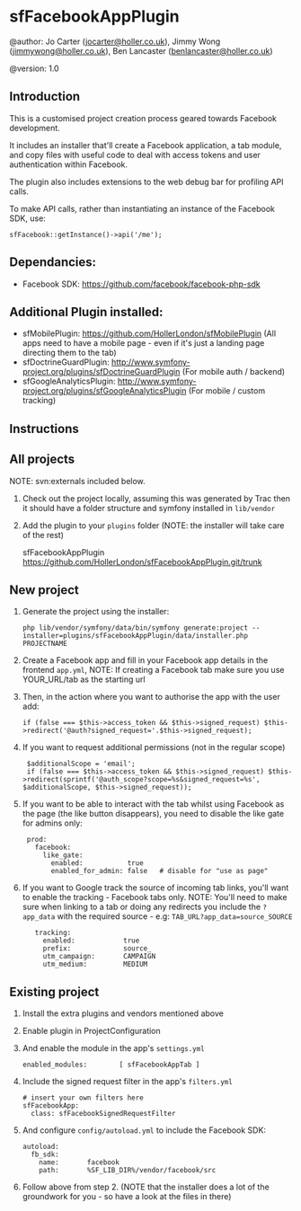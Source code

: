 sfFacebookAppPlugin
=========================

@author:    Jo Carter (<jocarter@holler.co.uk>), Jimmy Wong (<jimmywong@holler.co.uk>), Ben Lancaster (<benlancaster@holler.co.uk>)

@version:   1.0


Introduction
------------

This is a customised project creation process geared towards Facebook development.

It includes an installer that'll create a Facebook application, a tab module, and copy files with useful code to deal with access tokens and user authentication within Facebook.

The plugin also includes extensions to the web debug bar for profiling API calls.

To make API calls, rather than instantiating an instance of the Facebook SDK, use:

    sfFacebook::getInstance()->api('/me');


Dependancies:
-------------

 * Facebook SDK: https://github.com/facebook/facebook-php-sdk
 
Additional Plugin installed:
----------------------------

 * sfMobilePlugin: https://github.com/HollerLondon/sfMobilePlugin (All apps need to have a mobile page - even if it's just a landing page directing them to the tab)
 * sfDoctrineGuardPlugin: http://www.symfony-project.org/plugins/sfDoctrineGuardPlugin (For mobile auth / backend)
 * sfGoogleAnalyticsPlugin: http://www.symfony-project.org/plugins/sfGoogleAnalyticsPlugin (For mobile / custom tracking)

Instructions
------------

## All projects 

NOTE: svn:externals included below.
    
 1. Check out the project locally, assuming this was generated by Trac then it should have a folder structure and symfony installed in `lib/vendor`
    
 2. Add the plugin to your `plugins` folder (NOTE: the installer will take care of the rest)
 
    sfFacebookAppPlugin   https://github.com/HollerLondon/sfFacebookAppPlugin.git/trunk


## New project

 1. Generate the project using the installer:
 
        php lib/vendor/symfony/data/bin/symfony generate:project --installer=plugins/sfFacebookAppPlugin/data/installer.php PROJECTNAME

 2. Create a Facebook app and fill in your Facebook app details in the frontend `app.yml`, NOTE: If creating a Facebook tab make sure you use YOUR_URL/tab as the starting url 
 
 3. Then, in the action where you want to authorise the app with the user add:

        if (false === $this->access_token && $this->signed_request) $this->redirect('@auth?signed_request='.$this->signed_request);

 4. If you want to request additional permissions (not in the regular scope)

         $additionalScope = 'email';
         if (false === $this->access_token && $this->signed_request) $this->redirect(sprintf('@auth_scope?scope=%s&signed_request=%s', $additionalScope, $this->signed_request));

 5. If you want to be able to interact with the tab whilst using Facebook as the page (the like button disappears), you need to disable the like gate for admins only:

         prod:
           facebook: 
             like_gate:
               enabled:           true
               enabled_for_admin: false   # disable for "use as page"
		      
 6. If you want to Google track the source of incoming tab links, you'll want to enable the tracking - Facebook tabs only. 
 NOTE: You'll need to make sure when linking to a tab or doing any redirects you include the `?app_data` with the required source - e.g: `TAB_URL?app_data=source_SOURCE`

           tracking:
             enabled:            true
             prefix:             source_
             utm_campaign:       CAMPAIGN
             utm_medium:         MEDIUM

## Existing project 

 1. Install the extra plugins and vendors mentioned above

 2. Enable plugin in ProjectConfiguration

 3. And enable the module in the app's `settings.yml`

        enabled_modules:        [ sfFacebookAppTab ]

 4. Include the signed request filter in the app's `filters.yml`

        # insert your own filters here
        sfFacebookApp:
          class: sfFacebookSignedRequestFilter
          
 5. And configure `config/autoload.yml` to include the Facebook SDK:

        autoload:
          fb_sdk:
            name:       facebook
            path:       %SF_LIB_DIR%/vendor/facebook/src
            
 6. Follow above from step 2. (NOTE that the installer does a lot of the groundwork for you - so have a look at the files in there)